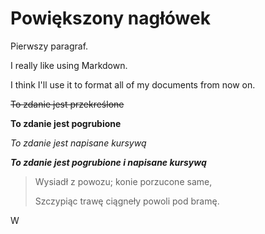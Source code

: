 

# Powiększony nagłówek


Pierwszy paragraf.

I really like using Markdown.

I think I'll use it to format all of my documents from now on.

~~To zdanie jest przekreślone~~

**To zdanie jest pogrubione**

*To zdanie jest napisane kursywą*

***To zdanie jest pogrubione i napisane kursywą***

> Wysiadł z powozu; konie porzucone same,
>
> Szczypiąc trawę ciągneły powoli pod bramę. 

W